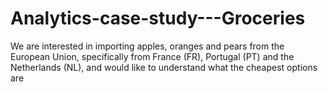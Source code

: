 # Analytics-case-study---Groceries
We are interested in importing apples, oranges and pears from the European Union, specifically from France (FR), Portugal (PT) and the Netherlands (NL), and would like to understand what the cheapest options are
